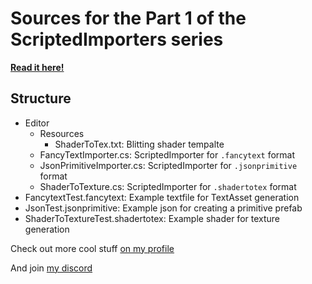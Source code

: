 # Sources for the Part 1 of the ScriptedImporters series

[**Read it here!**](https://blog.orels.sh/unity-scripted-importers-part-1-texture-generator)

## Structure

- Editor
  - Resources
    - ShaderToTex.txt: Blitting shader tempalte
  - FancyTextImporter.cs: ScriptedImporter for `.fancytext` format
  - JsonPrimitiveImporter.cs: ScriptedImporter for `.jsonprimitive` format
  - ShaderToTexture.cs: ScriptedImporter for `.shadertotex` format
- FancytextTest.fancytext: Example textfile for TextAsset generation
- JsonTest.jsonprimitive: Example json for creating a primitive prefab
- ShaderToTextureTest.shadertotex: Example shader for texture generation

Check out more cool stuff [on my profile](http://github.com/orels1/)

And join [my discord](https://discord.gg/orels)